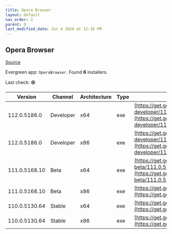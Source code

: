 ```yaml
---
title: Opera Browser
layout: default
nav_order: 2
parent: O
last_modified_date: Jun 4 2024 at 12:16 PM
---
```


## Opera Browser

[Source](https://www.opera.com/browsers/opera)

Evergreen app: `OperaBrowser`. Found **6** installers.

Last check: 🟢

| Version       | Channel   | Architecture | Type | URI                                                                                                                                                                                                                    |
| ------------- | --------- | ------------ | ---- | ---------------------------------------------------------------------------------------------------------------------------------------------------------------------------------------------------------------------- |
| 112.0.5186.0  | Developer | x64          | exe  | [https://get.geo.opera.com/pub/opera-developer/112.0.5186.0/win/Opera_Developer_112.0.5186.0_Setup_x64.exe](https://get.geo.opera.com/pub/opera-developer/112.0.5186.0/win/Opera_Developer_112.0.5186.0_Setup_x64.exe) |
| 112.0.5186.0  | Developer | x86          | exe  | [https://get.geo.opera.com/pub/opera-developer/112.0.5186.0/win/Opera_Developer_112.0.5186.0_Setup.exe](https://get.geo.opera.com/pub/opera-developer/112.0.5186.0/win/Opera_Developer_112.0.5186.0_Setup.exe)         |
| 111.0.5168.10 | Beta      | x64          | exe  | [https://get.geo.opera.com/pub/opera-beta/111.0.5168.10/win/Opera_beta_111.0.5168.10_Setup_x64.exe](https://get.geo.opera.com/pub/opera-beta/111.0.5168.10/win/Opera_beta_111.0.5168.10_Setup_x64.exe)                 |
| 111.0.5168.10 | Beta      | x86          | exe  | [https://get.geo.opera.com/pub/opera-beta/111.0.5168.10/win/Opera_beta_111.0.5168.10_Setup.exe](https://get.geo.opera.com/pub/opera-beta/111.0.5168.10/win/Opera_beta_111.0.5168.10_Setup.exe)                         |
| 110.0.5130.64 | Stable    | x64          | exe  | [https://get.geo.opera.com/pub/opera/desktop/110.0.5130.64/win/Opera_110.0.5130.64_Setup_x64.exe](https://get.geo.opera.com/pub/opera/desktop/110.0.5130.64/win/Opera_110.0.5130.64_Setup_x64.exe)                     |
| 110.0.5130.64 | Stable    | x86          | exe  | [https://get.geo.opera.com/pub/opera/desktop/110.0.5130.64/win/Opera_110.0.5130.64_Setup.exe](https://get.geo.opera.com/pub/opera/desktop/110.0.5130.64/win/Opera_110.0.5130.64_Setup.exe)                             |

